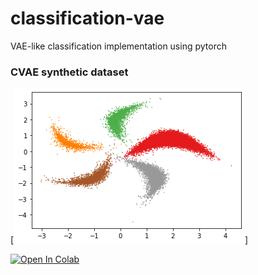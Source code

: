 # classification-vae
 VAE-like classification implementation using pytorch

### CVAE synthetic dataset
[![synthetic dataset](https://github.com/uesmgn/classification-vae/blob/master/img/synthetic_dataset.png)]

[![Open In Colab](https://colab.research.google.com/assets/colab-badge.svg)](https://colab.research.google.com/drive/1FJgajM8ryfjz6wkEL1VIzgr5YI6uQSbg?usp=sharing)
